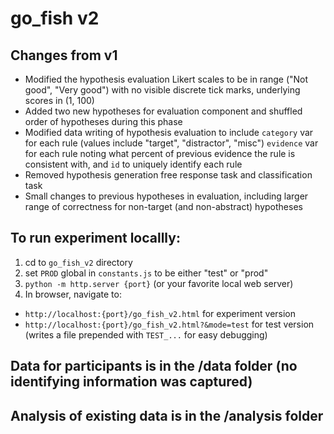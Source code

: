 # go_fish v2

## Changes from v1
- Modified the hypothesis evaluation Likert scales to be in range ("Not good", "Very good") with no visible discrete tick marks, underlying scores in (1, 100)
- Added two new hypotheses for evaluation component and shuffled order of hypotheses during this phase
- Modified data writing of hypothesis evaluation to include `category` var for each rule (values include "target", "distractor", "misc") `evidence` var for each rule noting what percent of previous evidence the rule is consistent with, and `id` to uniquely identify each rule
- Removed hypothesis generation free response task and classification task
- Small changes to previous hypotheses in evaluation, including larger range of correctness for non-target (and non-abstract) hypotheses

## To run experiment locallly:
1. cd to `go_fish_v2` directory
2. set `PROD` global in `constants.js` to be either "test" or "prod"
3. `python -m http.server {port}` (or your favorite local web server)
4. In browser, navigate to:
- `http://localhost:{port}/go_fish_v2.html` for experiment version
- `http://localhost:{port}/go_fish_v2.html?&mode=test` for test version (writes a file prepended with `TEST_...` for easy debugging)

## Data for participants is in the /data folder (no identifying information was captured)


## Analysis of existing data is in the /analysis folder


